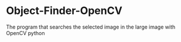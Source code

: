 # Object-Finder-OpenCV
The program that searches the selected image in the large image with OpenCV python
